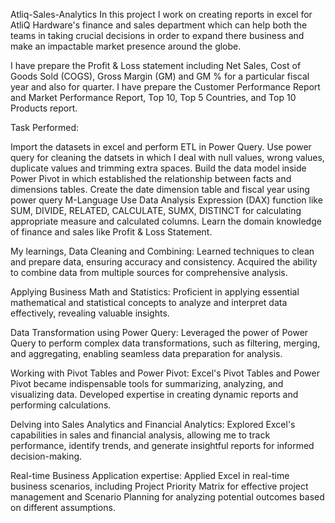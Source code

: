 Atliq-Sales-Analytics
In this project I work on creating reports in excel for AtliQ Hardware's finance and sales department which can help both the teams
in taking crucial decisions in order to expand there business and make an impactable market presence around the globe.

I have prepare the Profit & Loss statement including Net Sales, Cost of Goods Sold (COGS), Gross Margin (GM) and GM % for a
particular fiscal year and also for quarter. I have prepare the Customer Performance Report and Market
Performance Report, Top 10, Top 5 Countries, and Top 10 Products report.

Task Performed:

Import the datasets in excel and perform ETL in Power Query.
Use power query for cleaning the datsets in which I deal with null values, wrong values, duplicate values and trimming extra spaces.
Build the data model inside Power Pivot in which established the relationship between facts and dimensions tables.
Create the date dimension table and fiscal year using power query M-Language
Use Data Analysis Expression (DAX) function like SUM, DIVIDE, RELATED, CALCULATE, SUMX, DISTINCT for calculating appropriate measure and calculated columns.
Learn the domain knowledge of finance and sales like Profit & Loss Statement.

My learnings,
 Data Cleaning and Combining: Learned techniques to clean and prepare data, ensuring accuracy and consistency. Acquired the ability to combine data from multiple sources for comprehensive analysis.

 Applying Business Math and Statistics: Proficient in applying essential mathematical and statistical concepts to analyze and interpret data effectively, revealing valuable insights.

 Data Transformation using Power Query: Leveraged the power of Power Query to perform complex data transformations, such as filtering, merging, and aggregating, enabling seamless data preparation for analysis.

 Working with Pivot Tables and Power Pivot: Excel's Pivot Tables and Power Pivot became indispensable tools for summarizing, analyzing, and visualizing data. Developed expertise in creating dynamic reports 
 and performing calculations.

 Delving into Sales Analytics and Financial Analytics: Explored Excel's capabilities in sales and financial analysis, allowing me to track performance, identify trends, and generate insightful reports for 
 informed decision-making.

 Real-time Business Application expertise: Applied Excel in real-time business scenarios, including Project Priority Matrix for effective project management and Scenario Planning for analyzing potential 
 outcomes based on different assumptions.
